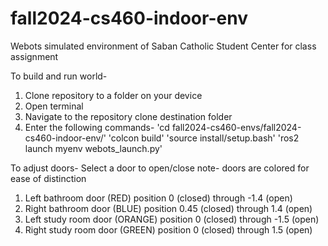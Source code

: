 # fall2024-cs460-indoor-env
Webots simulated environment of Saban Catholic Student Center for class assignment

To build and run world-

1. Clone repository to a folder on your device
2. Open terminal
3. Navigate to the repository clone destination folder
4. Enter the following commands-
    'cd fall2024-cs460-envs/fall2024-cs460-indoor-env/'
    'colcon build'
    'source install/setup.bash'
    'ros2 launch myenv webots_launch.py'

To adjust doors-
Select a door to open/close
note- doors are colored for ease of distinction

1. Left bathroom door (RED)
    position 0 (closed) through -1.4 (open)
2. Right bathroom door (BLUE)
    position 0.45 (closed) through 1.4 (open)
3. Left study room door (ORANGE)
    position 0 (closed) through -1.5 (open)
4. Right study room door (GREEN)
    position 0 (closed) through 1.5 (open)
